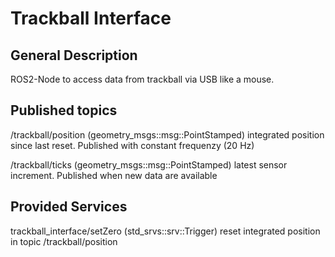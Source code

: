 # Trackball Interface
## General Description
ROS2-Node to access data from trackball via USB like a mouse.

## Published topics
/trackball/position (geometry_msgs::msg::PointStamped)
integrated position since last reset. Published with constant frequenzy (20 Hz)

/trackball/ticks (geometry_msgs::msg::PointStamped)
latest sensor increment. Published when new data are available

## Provided Services
trackball_interface/setZero (std_srvs::srv::Trigger)
reset integrated position in topic /trackball/position



